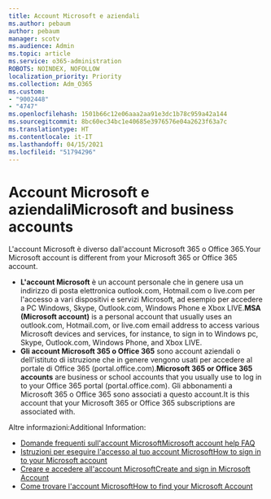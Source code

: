 ```yaml
---
title: Account Microsoft e aziendali
ms.author: pebaum
author: pebaum
manager: scotv
ms.audience: Admin
ms.topic: article
ms.service: o365-administration
ROBOTS: NOINDEX, NOFOLLOW
localization_priority: Priority
ms.collection: Adm_O365
ms.custom:
- "9002448"
- "4747"
ms.openlocfilehash: 1501b66c12e06aaa2aa91e3dc1b78c959a42a144
ms.sourcegitcommit: 8bc60ec34bc1e40685e3976576e04a2623f63a7c
ms.translationtype: HT
ms.contentlocale: it-IT
ms.lasthandoff: 04/15/2021
ms.locfileid: "51794296"
---
```

# <a name="microsoft-and-business-accounts"></a><span data-ttu-id="7b03a-102">Account Microsoft e aziendali</span><span class="sxs-lookup"><span data-stu-id="7b03a-102">Microsoft and business accounts</span></span>

<span data-ttu-id="7b03a-103">L'account Microsoft è diverso dall'account Microsoft 365 o Office 365.</span><span class="sxs-lookup"><span data-stu-id="7b03a-103">Your Microsoft account is different from your Microsoft 365 or Office 365 account.</span></span>

- <span data-ttu-id="7b03a-104">**L'account Microsoft** è un account personale che in genere usa un indirizzo di posta elettronica outlook.com, Hotmail.com o live.com per l'accesso a vari dispositivi e servizi Microsoft, ad esempio per accedere a PC Windows, Skype, Outlook.com, Windows Phone e Xbox LIVE.</span><span class="sxs-lookup"><span data-stu-id="7b03a-104">**MSA (Microsoft account)** is a personal account that usually uses an outlook.com, Hotmail.com, or live.com email address to access various Microsoft devices and services, for instance, to sign in to Windows pc, Skype, Outlook.com, Windows Phone, and Xbox LIVE.</span></span>
- <span data-ttu-id="7b03a-105">**Gli account Microsoft 365 o Office 365** sono account aziendali o dell'istituto di istruzione che in genere vengono usati per accedere al portale di Office 365 (portal.office.com).</span><span class="sxs-lookup"><span data-stu-id="7b03a-105">**Microsoft 365 or Office 365 accounts** are business or school accounts that you usually use to log in to your Office 365 portal (portal.office.com).</span></span> <span data-ttu-id="7b03a-106">Gli abbonamenti a Microsoft 365 o Office 365 sono associati a questo account.</span><span class="sxs-lookup"><span data-stu-id="7b03a-106">It is this account that your Microsoft 365 or Office 365 subscriptions are associated with.</span></span>

<span data-ttu-id="7b03a-107">Altre informazioni:</span><span class="sxs-lookup"><span data-stu-id="7b03a-107">Additional Information:</span></span>

- [<span data-ttu-id="7b03a-108">Domande frequenti sull'account Microsoft</span><span class="sxs-lookup"><span data-stu-id="7b03a-108">Microsoft account help FAQ</span></span>](https://support.microsoft.com/hub/4294457/microsoft-account-help) 
- [<span data-ttu-id="7b03a-109">Istruzioni per eseguire l'accesso al tuo account Microsoft</span><span class="sxs-lookup"><span data-stu-id="7b03a-109">How to sign in to your Microsoft account</span></span>](https://support.microsoft.com/help/4028195/microsoft-account-how-to-sign-in)
- [<span data-ttu-id="7b03a-110">Creare e accedere all'account Microsoft</span><span class="sxs-lookup"><span data-stu-id="7b03a-110">Create and sign in Microsoft Account</span></span>](https://account.microsoft.com/account)
- [<span data-ttu-id="7b03a-111">Come trovare l'account Microsoft</span><span class="sxs-lookup"><span data-stu-id="7b03a-111">How to find your Microsoft Account</span></span>](https://support.microsoft.com/help/13811/microsoft-account-how-to-find)
